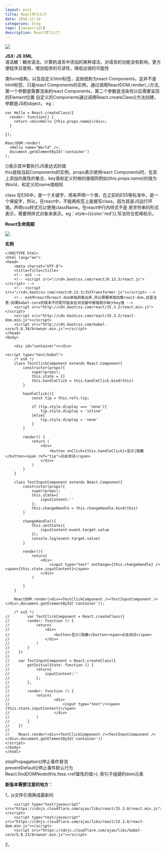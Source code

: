 ```yaml
---
layout: post
title: React学习入门
date: 2016-11-14
categories: blog
tags: [javascript]
description: React学习入门
---
```


![](http://img.mukewang.com/581f0f4500014daf12800720.jpg)    

**JSX: JS XML**    
语法糖：糖衣语法，计算机语言中添加的某种语法，对语言的功能没有影响，更方便程序员使用，增加程序的可读性，降低出错的可能性

类form结构，以及自定义html标签，这些统称为react Components，这并不是html标签，只是react Components的实例，通过调用ReactDOM.render(，)方法,第一个参数是需要渲染的react Components，第二个参数是渲染完以后需要呈现的Element位置
自定义的Components通过调用React.createClass()方法创建，参数是JS的object，
eg：

```
var Hello = React.createClass({
  render: function() {
    return <div>Hello {this.props.name}</div>;
  }

});

ReactDOM.render(
  <Hello name="World" />,
  document.getElementById('container')
);
```

{}表示其中要执行JS表达式的值    
this是指当前Components的实例，props表示使用react Components时，在其上添加的属性的集合，key值和定义时候的值相同例如{this.props.name}的值为World，和定义的name值相同

class 在ES6中，是一个关键字，用来声明一个类，在之前的ES5等标准中，是一个保留字，所以，在react中，不能再标签上直接写class，因为其是JS运行环境。声明css样式可以使用className。在react中行内样式不是 用字符串的形式表示，需要用样式对象来表示。eg：style={{color:'red'}},写法符合驼峰标示。    


**React生命周期**        

![](http://img.mukewang.com/581b34b10001eb2a12800720.jpg)       

**实例**     

```
<!DOCTYPE html>
<html lang="en">
<head>
    <meta charset="UTF-8">
    <title>Title</title>
    <!-- es5 -->
    <!-- <script src="//cdn.bootcss.com/react/0.13.3/react.js"></script> -->
    <!-- <script src="//cdn.bootcss.com/react/0.13.3/JSXTransformer.js"></script> -->
    <!-- es6中react将react-dom单独剥离出来,所以需要单独加载react-dom,这里注意:如果babel-core的版本不匹配可能会在浏览器中报错提示缺少key值 -->
    <script src="http://cdn.bootcss.com/react/15.3.2/react.min.js"></script>
    <script src="http://cdn.bootcss.com/react/15.3.2/react-dom.min.js"></script>
    <script src="http://cdn.bootcss.com/babel-core/5.8.34/browser.min.js"></script>
</head>
<body>

    <div id="container"></div>

<script type="text/babel">
    /* es6 */
    class TestClickComponent extends React.Component{
        constructor(props){
            super(props);
            this.state = {}
            this.handleClick = this.handleClick.bind(this)
        }

        handleClick(){
            const tip = this.refs.tip;

            if (tip.style.display === 'none'){
                tip.style.display = 'inline'
            }else{
                tip.style.display = 'none'
            }
        }

        render() {
            return (
                <div>
                    <button onClick={this.handleClick}>显示|隐藏</button><span ref="tip">点击测试</span>
                </div>
            )
        }
    }

    class TestInputComponent extends React.Component{
        constructor(props){
            super(props);
            this.state={
                inputContent:''
            };
            this.changeHandle = this.changeHandle.bind(this)
        }

        changeHandle(){
            this.setState({
                inputContent:event.target.value
            });
            console.log(event.target.value)
        }

        render(){
            return(
                <div>
                    <input type="text" onChange={this.changeHandle} /><span>{this.state.inputContent}</span>
                </div>
            )

        }
    }

    ReactDOM.render(<div><TestClickComponent /><TestInputComponent /></div>,document.getElementById('container'));

    /* es5 */
//        var TestClickComponent = React.createClass({
//        render: function () {
//            return(
//                <div>
//                    <button>显示|隐藏</button><span>点击测试</span>
//                </div>
//            )
//        }
//    })
//
//    var TestInputComponent = React.createClass({
//        getInitialState: function () {
//            return{
//                inputContent:''
//            };
//        },
//
//        render: function () {
//            return(
//                    <div>
//                        <input type="text"/><span>{this.state.inputContent}</span>
//                    </div>
//            )
//        }
//    })
//
//    React.render(<div><TestClickComponent /><TestInputComponent /></div>,document.getElementById('container'))
</script>
</body>
</html>
```

stopPropagation()停止事件冒泡    
preventDefault()停止事件默认行为                              
React.findDOMNode(this.fess.<ref属性的值>): 索引子组键的dom元素     

**新版本需要注意的地方：**    

1，js文件引用换成最新的  

```
    <script type="text/javascript" src="https://cdnjs.cloudflare.com/ajax/libs/react/15.3.0/react.min.js"></script>
    <script type="text/javascript" src="https://cdnjs.cloudflare.com/ajax/libs/react/15.3.0/react-dom.min.js"></script>
    <script src="https://cdnjs.cloudflare.com/ajax/libs/babel-core/5.8.23/browser.min.js"></script>
```

2，
<script type="text/jsx">
换成<script type="text/babel">

3，var tipE = React.findDOMNode(this.refs.tip);
换成var tipE = ReactDOM.findDOMNode(this.refs.tip);

4,React.render
换成ReactDOM.render



